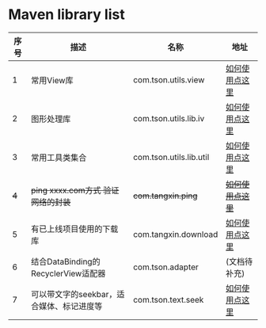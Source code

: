 # Maven library list



| 序号  | 描述                                      | 名称                    | 地址                                                         |
| ----- | ----------------------------------------- | ----------------------- | ------------------------------------------------------------ |
| 1     | 常用View库                                | com.tson.utils.view     | [如何使用点这里](https://github.com/xintanggithub/utils/blob/master/utilsview/UTILS_VIEW.md) |
| 2     | 图形处理库                                | com.tson.utils.lib.iv   | [如何使用点这里](https://github.com/xintanggithub/utils/blob/master/utilslibimage/UTILS_IV.md) |
| 3     | 常用工具类集合                            | com.tson.utils.lib.util | [如何使用点这里](https://github.com/xintanggithub/utils/blob/master/utilslib/UTILS_UTILS.md) |
| ~~4~~ | ~~ping xxxx.com方式 验证网络的封装~~      | ~~com.tangxin.ping~~    | ~~[如何使用点这里](https://github.com/xintanggithub/maven/blob/master/explan/PING_README.MD)~~ |
| 5     | 有已上线项目使用的下载库                  | com.tangxin.download    | [如何使用点这里](https://github.com/xintanggithub/maven/blob/master/explan/JDDownload_README.md) |
| 6     | 结合DataBinding的RecyclerView适配器       | com.tson.adapter        | (文档待补充)                                                 |
| 7     | 可以带文字的seekbar，适合媒体、标记进度等 | com.tson.text.seek      | [如何使用点这里](https://github.com/xintanggithub/TextSeekBar/blob/master/README.md) |



### 

### 